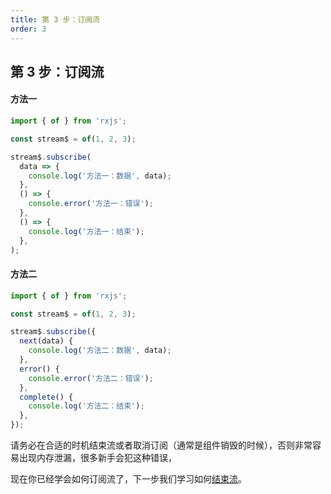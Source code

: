```yaml
---
title: 第 3 步：订阅流
order: 3
---
```


## 第 3 步：订阅流

#### 方法一

```typescript
import { of } from 'rxjs';

const stream$ = of(1, 2, 3);

stream$.subscribe(
  data => {
    console.log('方法一：数据', data);
  },
  () => {
    console.error('方法一：错误');
  },
  () => {
    console.log('方法一：结束');
  },
);
```

#### 方法二

```typescript
import { of } from 'rxjs';

const stream$ = of(1, 2, 3);

stream$.subscribe({
  next(data) {
    console.log('方法二：数据', data);
  },
  error() {
    console.error('方法二：错误');
  },
  complete() {
    console.log('方法二：结束');
  },
});
```

<Alert type="info">

请务必在合适的时机结束流或者取消订阅（通常是组件销毁的时候），否则非常容易出现内存泄漏，很多新手会犯这种错误，

</Alert>

现在你已经学会如何订阅流了，下一步我们学习如何[结束流](/core/unsubscribe)。
